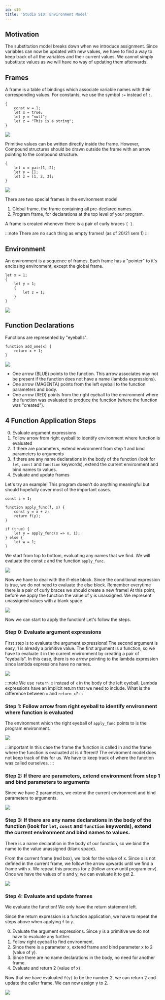 ```yaml
---
id: s10
title: 'Studio S10: Environment Model'
---
```


## Motivation
The substitution model breaks down when we introduce assignment. Since variables can now be updated with new values, we have to find a way to keep track of all the variables and their current values. We cannot simply substitute values as we will have no way of updating them afterwards.

## Frames
A frame is a table of bindings which associate variable names with their corresponding values. For constants, we use the symbol `:=` instead of `:`. 
```
{
    const w = 1;
    let x = true;
    let y = "null";
    let z = "This is a string";
}
```

![](./s10media/1.png)

Primitive values can be written directly inside the frame. However, Compound structures should be drawn outside the frame with an arrow pointing to the compound structure.

```
{
    let x = pair(1, 2);
    let y = [];
    let z = [1, 2, 3];
}
```

![](./s10media/2.png)

There are two special frames in the environment model
1. Global frame, the frame containing all pre-declared names.
2. Program frame, for declarations at the top level of your program. 

A frame is created whenever there is a pair of curly braces `{ }`.

:::note
There are no such thing as empty frames! (as of 20/21 sem 1)
:::

## Environment
An environment is a sequence of frames. Each frame has a "pointer" to it's enclosing environment, except the global frame. 

```
let x = 1;
{
    let y = 1;
    {
        let z = 1;
    }
}
```

![](./s10media/3.png)

## Function Declarations
Functions are represented by "eyeballs". 

```
function add_one(x) {
    return x + 1;
}
```

![](./s10media/4.png)

* One arrow (BLUE) points to the function. This arrow associates may not be present if the function does not have a name (lambda expressions).
* One arrow (MAGENTA) points from the left eyeball to the function parameters and body.
* One arrow (RED) points from the right eyeball to the environment where the function was evaluated to produce the function (where the function was "created").

## 4 Function Application Steps
0. Evaluate argument expressions
1. Follow arrow from right eyeball to identify environment where function is evaluated
2. If there are parameters, extend environment from step 1 and bind parameters to arguments
3. If there are any name declarations in the body of the function (look for `let`, `const` and `function` keywords), extend the current environment and bind names to values.
4. Evaluate and update frames

Let's try an example! This program doesn't do anything meaningful but should hopefully cover most of the important cases.

```
const z = 1;

function apply_func(f, x) {
    const y = x + z;
    return f(y);
}

if (true) {
    let y = apply_func(x => x, 1);
} else {
    let w = 1;
}
```

We start from top to bottom, evaluating any names that we find. We will evaluate the const `z` and the function `apply_func`.

![](./s10media/5.png)

Now we have to deal with the if-else block. Since the conditional expression is true, we do not need to evaluate the else block.
Remember everytime there is a pair of curly braces we should create a new frame! At this point, before we apply the function the value of y is unassigned. We represent unassigned values with a blank space.

![](./s10media/6.png)

Now we can start to apply the function! Let's follow the steps.

### Step 0: Evaluate argument expressions
First step is to evaluate the argument expressions! The second argument is easy, 1 is already a primitive value. The first argument is a function, so we have to evaluate it in the current environment by creating a pair of "eyeballs". In this case, there is no arrow pointing to the lambda expression since lambda expressions have no names.

![](./s10media/7.png)

:::note
We use `return x` instead of `x` in the body of the left eyeball. Lambda expressions have an implicit return that we need to include. What is the difference between `x` and `return x`?
:::

### Step 1: Follow arrow from right eyeball to identify environment where function is evaluated
The environment which the right eyeball of `apply_func` points to is the program environment.

![](./s10media/8.png)

:::important
In this case the frame the function is called in and the frame where the function is evaluated at is different! The enviroment model does not keep track of this for us. We have to keep track of where the function was called ourselves.
:::

### Step 2: If there are parameters, extend environment from step 1 and bind parameters to arguments
Since we have 2 parameters, we extend the current environment and bind parameters to arguments.

![](./s10media/9.png)

### Step 3: If there are any name declarations in the body of the function (look for `let`, `const` and `function` keywords), extend the current environment and bind names to values.
There is a name declaration in the body of our function, so we bind the name to the value unassigned (blank space).

From the current frame (red box), we look for the value of x. Since x is not defined in the current frame, we follow the arrow upwards until we find a frame with x. We repeat this process for z (follow arrow until program env). Once we have the values of x and y, we can evaluate it to get 2.

![](./s10media/10.png)

### Step 4: Evaluate and update frames
We evaluate the function! We only have the return statement left. 

Since the return expression is a function application, we have to repeat the steps above when applying `f` to `y`.

0. Evaluate the argument expressions. Since y is a primitive we do not have to evaluate any further.
1. Follow right eyeball to find environment.
2. Since there is a parameter x, extend frame and bind parameter x to 2 (value of y).
3. Since there are no name declarations in the body, no need for another frame.
4. Evaluate and return 2 (value of x)

Now that we have evaluated `f(y)` to be the number 2, we can return 2 and update the caller frame. We can now assign y to 2.

![](./s10media/11.png)